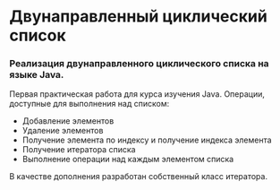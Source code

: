 # Двунаправленный циклический список
### Реализация двунаправленного циклического списка на языке Java.
Первая практическая работа для курса изучения Java.
Операции, доступные для выполнения над списком:
 - Добавление элементов
 - Удаление элементов
 - Получение элемента по индексу и получение индекса элемента
 - Получение итератора списка
 - Выполнение операции над каждым элементом списка

В качестве дополнения разработан собственный класс итератора.
